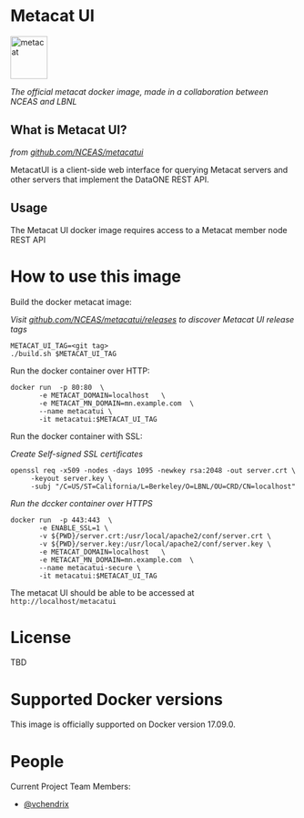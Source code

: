 # Metacat UI
<img src="https://knb.ecoinformatics.org/knb/docs/_images/metacat-logo-darkgray.png" 
alt="metacat" height="75" width="65"/>

*The official metacat docker image, made in a collaboration between NCEAS and LBNL*

## What is Metacat UI?

*from [github.com/NCEAS/metacatui](https://github.com/NCEAS/metacatui)*

MetacatUI is a client-side web interface for querying Metacat servers and other servers 
that implement the DataONE REST API.

## Usage
The Metacat UI docker image requires access to a Metacat member node
REST API


# How to use this image

Build the docker metacat image:

*Visit [github.com/NCEAS/metacatui/releases](https://github.com/NCEAS/metacatui/releases) to discover 
Metacat UI release tags*

    METACAT_UI_TAG=<git tag>
    ./build.sh $METACAT_UI_TAG
    
Run the docker container over HTTP:
    
    docker run  -p 80:80  \
           -e METACAT_DOMAIN=localhost   \
           -e METACAT_MN_DOMAIN=mn.example.com  \
           --name metacatui \
           -it metacatui:$METACAT_UI_TAG
           
Run the docker container with SSL:
  
*Create Self-signed SSL certificates*

    openssl req -x509 -nodes -days 1095 -newkey rsa:2048 -out server.crt \
         -keyout server.key \
         -subj "/C=US/ST=California/L=Berkeley/O=LBNL/OU=CRD/CN=localhost"


*Run the dccker container over HTTPS*
    
    docker run  -p 443:443  \
           -e ENABLE_SSL=1 \
           -v ${PWD}/server.crt:/usr/local/apache2/conf/server.crt \
           -v ${PWD}/server.key:/usr/local/apache2/conf/server.key \
           -e METACAT_DOMAIN=localhost   \
           -e METACAT_MN_DOMAIN=mn.example.com  \
           --name metacatui-secure \
           -it metacatui:$METACAT_UI_TAG         


The metacat UI should be able to be accessed at `http://localhost/metacatui`


# License

TBD

# Supported Docker versions

This image is officially supported on Docker version 17.09.0.


# People

Current Project Team Members:

 * [@vchendrix](https://github.com/vchendrix)
